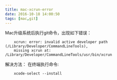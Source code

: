 ```yaml
---
title: mac-xcrun-error
date: 2016-10-18 14:00:50
tags: [mac,git]
---
```

Mac升级系统后执行git命令，出现如下错误：
```error
    xcrun: error: invalid active developer path (/Library/Developer/CommandLineTools),
    missing xcrun at: /Library/Developer/CommandLineTools/usr/bin/xcrun
```

解决方法：
在终端执行命令:
```npm
    xcode-select --install
```